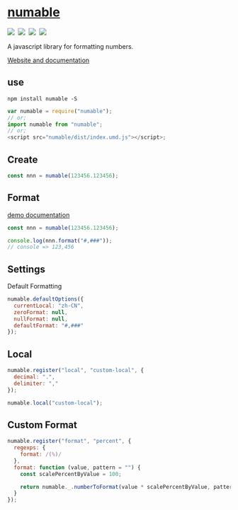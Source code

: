 # [numable](https://liuhaifengzzzzz.github.io/numable)

<img src="https://badgen.net/npm/v/numable"/>&nbsp;
<img src="https://badgen.net/npm/license/numable"/>&nbsp;
<img src="https://badgen.net/npm/dt/numable"/>&nbsp;
<img src="https://badgen.net/npm/types/numable"/>

A javascript library for formatting numbers.

[Website and documentation](https://liuhaifengzzzzz.github.io/numable)

## use

```
npm install numable -S
```

```js
var numable = require("numable");
// or;
import numable from "numable";
// or;
<script src="numable/dist/index.umd.js"></script>;
```

## Create

```js
const nnn = numable(123456.123456);
```

## Format

[demo documentation](https://liuhaifengzzzzz.github.io/numable/example.html)

```js
const nnn = numable(123456.123456);

console.log(nnn.format("#,###"));
// console => 123,456
```

## Settings

Default Formatting

```js
numable.defaultOptions({
  currentLocal: "zh-CN",
  zeroFormat: null,
  nullFormat: null,
  defaultFormat: "#,###"
});
```

## Local

```js
numable.register("local", "custom-local", {
  decimal: ".",
  delimiter: ","
});

numable.local("custom-local");
```

## Custom Format

```js
numable.register("format", "percent", {
  regexps: {
    format: /(%)/
  },
  format: function (value, pattern = "") {
    const scalePercentByValue = 100;

    return numable._.numberToFormat(value * scalePercentByValue, pattern);
  }
});
```
